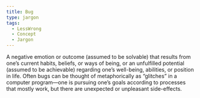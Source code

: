 ```yaml
---
title: Bug
type: jargon
tags:
  - LessWrong
  - Concept
  - Jargon
---
```




A negative emotion or outcome (assumed to be solvable) that results from one’s current habits, beliefs, or ways of being, or an unfulfilled potential (assumed to be achievable) regarding one’s well-being, abilities, or position in life. Often bugs can be thought of metaphorically as “glitches” in a computer program—one is pursuing one’s goals according to processes that mostly work, but there are unexpected or unpleasant side-effects.  
 